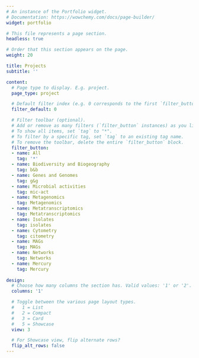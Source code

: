 ```yaml
---
# An instance of the Portfolio widget.
# Documentation: https://wowchemy.com/docs/page-builder/
widget: portfolio

# This file represents a page section.
headless: true

# Order that this section appears on the page.
weight: 20

title: Projects
subtitle: ''

content:
  # Page type to display. E.g. project.
  page_type: project

  # Default filter index (e.g. 0 corresponds to the first `filter_button` instance below).
  filter_default: 0

  # Filter toolbar (optional).
  # Add or remove as many filters (`filter_button` instances) as you like.
  # To show all items, set `tag` to "*".
  # To filter by a specific tag, set `tag` to an existing tag name.
  # To remove the toolbar, delete the entire `filter_button` block.
  filter_button:
  - name: All
    tag: '*'
  - name: Biodiversity and Biogeography  
    tag: b&b  
  - name: Genes and Genomes  
    tag: g&g  
  - name: Microbial activities  
    tag: mic-act  
  - name: Metagenomics  
    tag: Metagenomics  
  - name: Metatranscriptomics   
    tag: Metatranscriptomics  
  - name: Isolates   
    tag: isolates       
  - name: Cytometry   
    tag: citometry  
  - name: MAGs   
    tag: MAGs  
  - name: Networks   
    tag: Networks  
  - name: Mercury    
    tag: Mercury   
     
design:
  # Choose how many columns the section has. Valid values: '1' or '2'.
  columns: '1'

  # Toggle between the various page layout types.
  #   1 = List
  #   2 = Compact
  #   3 = Card
  #   5 = Showcase
  view: 3

  # For Showcase view, flip alternate rows?
  flip_alt_rows: false
---
```

